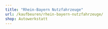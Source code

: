 ```yaml
---
title: "Rhein-Bayern Nutzfahrzeuge"
url: /kaufbeuren/rhein-bayern-nutzfahrzeuge/
shop: Autowerkstatt
---
```

